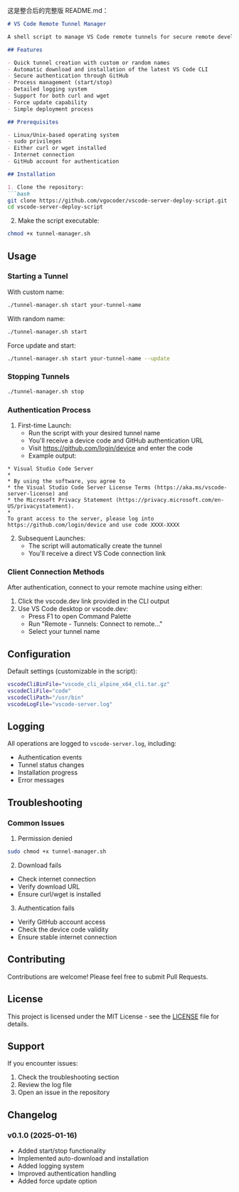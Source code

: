 这是整合后的完整版 README.md：

```markdown
# VS Code Remote Tunnel Manager

A shell script to manage VS Code remote tunnels for secure remote development. This tool provides an easy way to deploy, start, stop, and manage VS Code tunnels with automatic CLI installation and updates.

## Features

- Quick tunnel creation with custom or random names
- Automatic download and installation of the latest VS Code CLI
- Secure authentication through GitHub
- Process management (start/stop)
- Detailed logging system
- Support for both curl and wget
- Force update capability
- Simple deployment process

## Prerequisites

- Linux/Unix-based operating system
- sudo privileges
- Either curl or wget installed
- Internet connection
- GitHub account for authentication

## Installation

1. Clone the repository:
```bash
git clone https://github.com/vgocoder/vscode-server-deploy-script.git
cd vscode-server-deploy-script
```

2. Make the script executable:
```bash
chmod +x tunnel-manager.sh
```

## Usage

### Starting a Tunnel

With custom name:
```bash
./tunnel-manager.sh start your-tunnel-name
```

With random name:
```bash
./tunnel-manager.sh start
```

Force update and start:
```bash
./tunnel-manager.sh start your-tunnel-name --update
```

### Stopping Tunnels
```bash
./tunnel-manager.sh stop
```

### Authentication Process

1. First-time Launch:
   - Run the script with your desired tunnel name
   - You'll receive a device code and GitHub authentication URL
   - Visit https://github.com/login/device and enter the code
   - Example output:
```
* Visual Studio Code Server
*
* By using the software, you agree to
* the Visual Studio Code Server License Terms (https://aka.ms/vscode-server-license) and
* the Microsoft Privacy Statement (https://privacy.microsoft.com/en-US/privacystatement).
*
To grant access to the server, please log into https://github.com/login/device and use code XXXX-XXXX
```

2. Subsequent Launches:
   - The script will automatically create the tunnel
   - You'll receive a direct VS Code connection link

### Client Connection Methods

After authentication, connect to your remote machine using either:
1. Click the vscode.dev link provided in the CLI output
2. Use VS Code desktop or vscode.dev:
   - Press F1 to open Command Palette
   - Run "Remote - Tunnels: Connect to remote..."
   - Select your tunnel name

## Configuration

Default settings (customizable in the script):
```bash
vscodeCliBinFile="vscode_cli_alpine_x64_cli.tar.gz"
vscodeCliFile="code"
vscodeCliPath="/usr/bin"
vscodeLogFile="vscode-server.log"
```

## Logging

All operations are logged to `vscode-server.log`, including:
- Authentication events
- Tunnel status changes
- Installation progress
- Error messages

## Troubleshooting

### Common Issues

1. Permission denied
```bash
sudo chmod +x tunnel-manager.sh
```

2. Download fails
- Check internet connection
- Verify download URL
- Ensure curl/wget is installed

3. Authentication fails
- Verify GitHub account access
- Check the device code validity
- Ensure stable internet connection

## Contributing

Contributions are welcome! Please feel free to submit Pull Requests.

## License

This project is licensed under the MIT License - see the [LICENSE](LICENSE) file for details.

## Support

If you encounter issues:
1. Check the troubleshooting section
2. Review the log file
3. Open an issue in the repository

## Changelog

### v0.1.0 (2025-01-16)
- Added start/stop functionality
- Implemented auto-download and installation
- Added logging system
- Improved authentication handling
- Added force update option
```